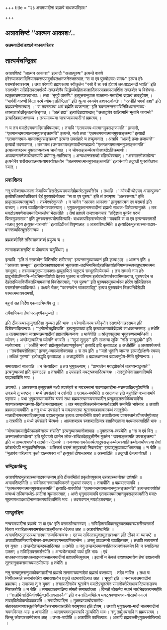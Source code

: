 +++
title = "२३ अन्नमयादीनां ब्रह्मत्वे बाधकपरिहारः"

+++


## अत्रावशिष्टं ‘‘आत्मन आकाशः’..

**अन्नमयादीनां ब्रह्मत्वे बाधकपरिहारः**

## **तात्पर्यचन्द्रिका**

अत्रावशिष्टं ‘‘आत्मन आकाशः’’ इत्यादौ ‘‘अन्नात्पुरुषः’’ इत्यन्ते वाक्ये हरेरप्याकाशादिनियामकरूपप्रादुर्भावलक्षणजनेरुक्तत्वात् ‘‘स वा एष पुरुषोऽन्नर-समयः’’ इत्यत्र हरेः परामर्शस्वारस्यम् । तथा परेणापि ब्रह्मपरतया स्वीकृतेन ‘‘रसो वै सः रसं ह्येवायं लब्ध्वाऽऽनन्दी भवति’’ इति रसशब्देन सन्निहितपरामर्शस्यै-तच्छब्देनैव सिद्धेर्व्यवहिताकाशादिकारणब्रह्मपरामर्शिना तच्छब्देन च विशेषणा-त्प्रकृतान्नमयपरत्वाभावः । तथा ‘‘भृगुर्वै वारुणिः’’ इत्युत्तरानुवाक उक्ताना-मन्नादीनां ब्रह्मत्वं तावदुपेयम् । ‘‘भार्गवी वारुणी विद्या परमे व्योमन् प्रतिष्ठिता’’ इति श्रुत्या स्वयमेव ब्रह्मपरत्वोक्तेः । ‘‘अधीहि भगवो ब्रह्म’’ इति ब्रह्मप्रश्नोत्तरत्वात् । ‘‘स तपस्तप्त्वा अन्नं ब्रह्मेति व्यजानात्’’ इति श्रवणानन्तरभाविनिदिध्यासनाख्य-तपसाऽपरोक्षीकृतत्वलिङ्गात् । ‘‘अन्नं ब्रह्म’’ इत्यादिब्रह्मशब्दात् ‘‘अन्नाद्ध्येव खल्विमानि भूतानि जायन्ते’’ इत्यादिब्रह्मलक्षणाच्च । तत्समाख्यया चात्राप्यन्नमयादीनां ब्रह्मत्वम् ।

न च तत्र मयटोऽश्रवणाद्भिन्नविषयत्वम् । तत्रापि ‘‘एतमन्नमय-मात्मानमुपसङ्क्रामति’’ इत्यादौ, ‘‘एतमानन्दमयमात्मानमुपसङ्क्रामति’’ इत्यन्ते, मध्ये तथा ‘‘एतमन्नमयमात्मानमुपसङ्क्रम्य’’ इत्यादौ ‘‘एतमानन्दमय-मात्मानमुपसङ्क्रम्य’’ इत्यन्त उपसंहारे च तच्छ्रवणात् । अत्रापि ‘‘अन्नाद्वै प्रजाः प्रजायन्ते’’ इत्यादौ तदश्रवणात् । तत्राप्यन्न (उभयत्राप्यन्न)मयादीनामब्रह्मत्वे ‘‘एतमन्नमयमात्मानमुपसङ्क्रामति’’ इत्यात्मशब्दस्य मुक्तप्राप्यत्वस्य चायोगात् । न चोपसङ्क्रम्येत्यत्रोपशब्दोऽतिक्रमार्थः । अव्ययानामनेकार्थत्वस्यापि प्रयोगानु-सारित्वात् । अन्यथान्तश्शब्दो बहिरर्थस्स्यात् । ‘‘अस्माल्लोकात्प्रेत्य’’ इत्यनेनैव शरीराख्यान्नमयत्यागस्योक्तत्वेन ‘‘अन्नमयमात्मानमुपसङ्क्रामति’’ इत्यनेनापि तदुक्तौ पुनरुक्तिश्च स्यात् ।

### **प्रकाशिका**

ननु परोक्तबाधकानां केषाञ्चिन्निरासेऽप्यन्नमयादेर्ब्रह्मत्वेऽनुपपत्तिरेव । तथाहि । ‘‘ओषधीभ्योऽन्नम् अन्नात्पुरुषः’’ इत्योषधिकार्यान्नविकारं देहं पुरुषपदेनोक्त्वा ‘‘स वा एष पुरुषः’’ इति तं परामृश्य ‘‘अन्नरसमयः’’ इति प्राकृतान्नमयत्वमुच्यते । तस्येश्वरेनुपपत्तेः । न चानेन ‘‘आत्मन आकाशः’’ इत्युक्तात्मन एव परामर्श इति वाच्यम् । तस्य व्यवहितत्वेनास्वारस्यात् । भृगुवल्ल्युक्तानामन्नादीनां ब्रह्मत्वे साधक-विशेषस्यानुक्तेः । तत्र मयटोऽश्रवणेनान्नमयादिभ्यस्तेषां भेदप्रतीतेः । तेषां ब्रह्मत्वे तज्ज्ञानानन्तरं ‘‘तद्विज्ञाय पुनरेव वरुणं पितरमुपससार’’ इति पुनरुपसत्त्ययोगादित्यादि- बाधकापरिहाराच्चेत्यतो ‘‘यदवादि स वा एष इत्यन्यपरामर्शो नान्नात् पुरुष इत्युक्त-परामर्शः’’ इत्यादिटीकां विवृण्वन्नाह ॥ अत्रावशिष्टमिति ॥ इत्यादिकमुत्तरप्रस्थानादाव-वगन्तव्यमित्युत्तरेणान्वयः ।

ब्रह्मशब्दोदिते तस्मिन्नात्मशब्दं प्रयुज्य च ।

तस्मादाकाशसृष्टिं च प्रोवाचात्र चतुर्विधाम् ॥

इत्यादि ‘‘इति तं रसशब्देन विशिनष्टि शरीरगम्’’ इत्यन्तमनुव्याख्यानं हृदि कृत्वाऽऽह ॥ आत्मन इति ॥ ‘‘आकाशः सम्भूतः’’ इत्यादेराकाशपदवाच्यं भूताकाश-तदभिमानितद्देहतत्त्रितयांतर्नियामकरूपचतुष्टयमात्मनः सम्भूतम् । तस्माच्चतुष्टयादाकाशा-द्वायुशब्दितं चतुष्टयं सम्भूतमित्येवमर्थः । तत्र सम्भवो नाम हरेः प्रादुर्भावोऽभिमानि-नोऽभिमानविशेषो देहस्य भूतस्य च परिणाम इत्येवंरूपेणार्थस्याभिमतत्वात्, पुरुषपदेन च देहतदभिमानिजीवतन्नियामकानां विवक्षितत्वात्, ‘‘एव पुरुषः’’ इति पुरुषपदमुख्यार्थस्य हरेरेव सन्निहितस्य परामर्शसम्भवादित्यर्थः । वक्ष्यते चैतत् ‘‘कारणत्वेन चाकाशादिषु’’ इत्यत्र पुरुषपदेन त्रितयनिर्देशेऽपि परमात्ममात्रपरामर्शो,

बहूनां सह निर्देश एकयाऽभिधयैव तु ।

तयैवाभिधया तेषां परामृश्यैकमुच्यते ॥

इति टीकास्थस्मृत्युक्तदिशा युज्यत इति भावः । परेणापीत्यस्य स्वीकृतेन रसशब्देनान्नरसमय इति विशेषणादित्यन्वयः । ‘‘भृगोश्चैतद्वदिष्यति’’ इत्यनुव्याख्यां हृदि कृत्वाऽन्नमयादेर्ब्रह्मत्वे साधकान्तरमाह ॥ तथेति ॥ तत्समाख्यया चात्राप्यन्नमयादीनां ब्रह्मत्वमित्यन्वयः ॥ भार्गवीति ॥ श्रोतृवक्तृतया भृगुवरुणसम्बन्धिनी । व्योमन् । अच्छेद्यत्वादिना व्योमनि भगवति । ‘‘सुपां सुलुक्’’ इति सप्तम्या लुकि ‘‘नङि सम्बुद्ध्योः’’ इति नलोपाभावः । ‘‘अधीहि भगवो ब्रह्मेत्युक्तोन्नप्राणपूर्वकम्’’ इत्यादि हृदि कृत्वाऽऽह ॥ अधीहीति ॥ अध्यापयेत्यर्थः । ‘‘तपसैवापरोक्षितम्’’ इत्यनु-व्याख्यानोक्तमाह ॥ स तप इति ॥ ‘‘यतो भूतानि जायन्त इत्याद्यैर्लक्षणैः स्वयम् । लक्षितं गुरुणा’’ इत्येतद्धृदि कृत्वाऽऽह ॥ अन्नाद्ध्येवेति ॥ ब्रह्मलक्षणाच्च ब्रह्मत्वमुपेय-मिति पूर्वेणान्वयः ।

समाख्यात्वं साधयति ॥ न चेत्यादिना ॥ तत्र भृगुवल्ल्याम् । ‘‘प्राप्यत्वेन मयट्प्रोक्तेर्न तत्राप्यन्यदुच्यते’’ इत्यनुव्याख्यां हृदि कृत्वाऽऽह ॥ तत्रापीति ॥ उपसंहारे मयट्श्रवणादित्यन्वयः । तदनुरोधेनान्नप्राणादिष्वपि ग्राह्यत्वादिति भावः ।

अयमर्थः । अन्नरसमय इत्युपक्रमे मध्ये उपसंहारे च मयडन्तानां श्रवणादन्नादीना-मन्नमयादित्वमुपेयमिति । उपक्रमे तु स्पष्टम् । मध्ये उपसंहारे च दर्शयति ॥ एतमन्न-मयमिति ॥ आदावन्त इति बहुव्रीहिः पञ्चानामपि ग्रहणाय । यथा भृगुवल्ल्यामन्नादेरेव श्रवणं तथा ब्रह्मवल्ल्यामप्यन्नमयादीन् प्रत्युदाहृतश्लोकेष्वन्नादेरेव श्रवणात्तस्याप्यन्नमया-दितोऽन्यत्वप्रसङ्गः । तत्र मयट्परिकल्पनेनानन्यत्वेऽत्रापि सममिति भावेनाह ॥ अत्रापि ब्रह्मवल्ल्यामपीति ॥ ननु मध्य उपसंहारे च मयडन्ततया श्रुतानामब्रह्मत्वात्कथं तदनुरोधे-नान्नादीनामन्नमयादित्वमुक्त्वा ब्रह्मत्वमुच्यत इत्यतः प्राप्यत्वेनेति वाक्ये तत्रापीत्यस्य प्राप्यस्थानेऽपीत्यर्थमुपेत्याह ॥ तत्रापीति ॥ मध्ये उपसंहारे चेत्यर्थः । आत्मशब्दस्य स्वशब्दादित्यत्र ब्रह्मनिष्ठताया वक्ष्यमाणत्वादिति भावः ।

‘‘योगमन्नमयाद्यैर्यत्फलत्वेनास्य शंसति’’ इत्यनुव्याख्यानोक्तमाह ॥ मुक्तप्राप्य-त्वस्येति ॥ ‘‘स य एवं वित् । अस्माल्लोकात्प्रेत्य’’ इति पूर्ववाक्ये ज्ञानेन लोक-शब्दितदेहादुत्तीर्णेन मुक्तेन ‘‘उपसङ्क्रामति उपसङ्क्रम्य’’ इति च प्राप्यत्वश्रवणेन तदयोगा-दित्यर्थः । नन्वव्ययानामनेकार्थत्वादुपसङ्क्रम्येत्यस्यातिक्रम्येत्यर्थोपपत्त्या तेषां कोशत्वेऽपि नानुपपत्तिरित्यतः ‘‘अतिक्रमं वदन्तं तमुपशब्दो निवारयेत्’’ इत्याद्यनुव्याख्याभिमतमाह ॥ न चेति ॥ ‘‘मृतावेव परित्यागः कृतो ह्यन्नमयस्य च’’ इत्युक्तं दोषान्तरमाह ॥ अस्मादिति ॥ तदुक्तौ देहत्यागोक्तौ ।

### **चन्द्रिकाबिन्दु**

अत्रावशिष्टमुत्तरप्रस्थानादवगन्तव्यम् इति टीकाभिप्रेतं प्रकृतोपयुक्तम् उत्तरप्रस्थानोक्तं दर्शयति ॥ अत्रावशिष्टमिति ॥ सर्वमेतदानन्दमयाधिकरणे सुधायां स्पष्टम् । तत्रापीति ॥ बह्मवल्ल्यामपि । ‘‘एतमन्नमयमात्मानमुपसङ्क्रामति’’ इत्यादि-वाक्योपेतं ‘‘एतमानन्दमयमात्मानमुपसङ्क्रामति’’ इत्यन्तवाक्योपेतं यन्मध्यं तस्मिन्मध्येऽ-न्नादीनां श्रूयमाणत्वात् । अन्ते भृगुवल्ल्यामपि एतमन्नमयमात्मानमुपसङ्क्रामतीति मयटः श्रूयमाणत्वादन्नादीनामप्यन्नमयादित्वमिति भावः । तदश्रवणान् मयटोऽश्रवणात् ।

### **पाण्डुरङ्गि**

नन्वन्नमयादीनां ब्रह्मत्वे ‘स वा एषः’ इति परामर्शास्वारस्यम् । सन्निहितान्नविकारपुरुषशब्दवाच्यशरीरपरामर्शं विहाय व्यवहितात्मपरामर्शकत्वाङ्गीकारा-दित्यत आह ॥ अत्रावशिष्टमिति ॥ अत्रावशिष्टमुत्तरप्रस्थानादवगन्तव्यमित्यन्वयः । एतच्च सविस्तरमुक्तमुत्तरप्रस्थान इति टीकां वा व्याचष्टे ॥ अत्रावशिष्टमित्यादिनोत्तर-प्रस्थानादवगन्तव्यमित्यन्तेन । अस्तु वाऽऽत्मनो व्यवहितत्वम् । तथापि तत्परामर्श एव युक्तः । तच्छब्दैतच्छब्दबलादित्याह ॥ तथेति ॥ ननु तच्छब्दस्याव्यवहितपरामर्शकत्वमेव किं न स्यादित्यत उक्तम् ॥ सन्निहितपरामर्शस्येति ॥ अन्यथैतच्छब्दो व्यर्थ इति भावः । एवं बाधकाभावात्साधकसद्भावाच्चान्नमयादीनां ब्रह्मत्वमित्युक्तम् । इदानीं न केवलं ब्रह्मशब्दमात्रेण तेषां ब्रह्मत्वमपि तूत्तरानुवाकसमाख्ययाऽपीत्याह ॥ तथेति ॥

ननु सत्यमुत्तरानुवाकोक्तान्नादीनां ब्रह्मत्वे तत्समाख्यानादेषां ब्रह्मत्वं वक्तव्यम् । तदेव नास्ति । तथा च निर्णीतस्थले समानोक्तेरेव समाख्यात्वेन प्रकृते तदभावादित्यत आह । भृगुर्वा इति ॥ नन्वस्त्वन्नमयादीनां ब्रह्मत्वम् । समाख्या तु न युक्ता । तत्रान्नादीनामेव श्रुतत्वेन मयटोऽश्रुतत्वेन समानोक्तेरेवाभावादित्याशङ्क्य निराकरोति ॥ न चेति ॥ समाख्यात्वमाक्षिप्य संमतौ समाख्योक्ता । विमतौ त्वेकमेव स्थानं नार्थभेदकल्पनमर्हति । ‘‘शन्नोमित्रादिभिर्वाक्यैर्मुक्तगीतावसानकैः’’ इति वचनादित्यभिप्रेत्य मयट्श्रवणाश्रवण-योरप्रयोजकत्वं तावदविशेषोक्त्योपपादयति ॥ तत्रापीत्यादिना ॥ मुक्तप्राप्यत्वोपक्रमोप-संहारकप्रमाणप्रस्तुतनिर्णेतव्योत्तरभागत्वात्तत्रेति परामृश्यत इति ज्ञेयम् । तथापि भृगुवल्ल्या-मादौ नान्नमयादीनां श्रवणमित्यत आह ॥ अत्रापीति ॥ आदावश्रवणमुभयत्रापि तुल्यमिति भावः। ननु तर्ह्युभयत्रापि न ब्रह्मपरत्वम् । किन्तु कोशपरत्वमेवेत्यत आह ॥ उभय-त्रापीति ॥ अत्रापीति क्वचित्पाठः । अत्रापि ब्रह्मवल्लीभृगुवल्ल्योरित्यर्थः ।

